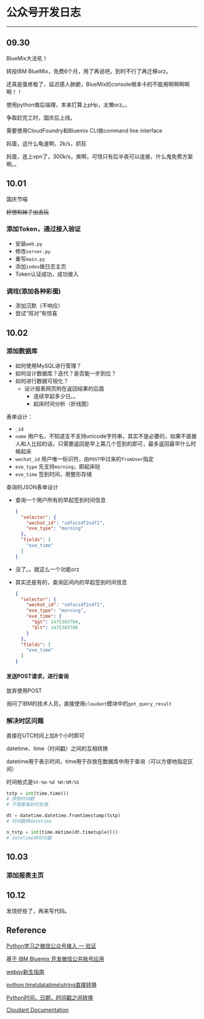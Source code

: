 # 公众号开发日志

---

## 09.30

BlueMix大法吼！

转投IBM BlueMix，免费6个月，用了再说吧，到时不行了再迁移orz。

还真是蛋疼极了，延迟感人肺腑，BlueMix的console根本卡的不能用啊啊啊啊啊！！

使用python做后端理，本来打算上pHp，太懒orz。。

争取赶完工时，国庆后上线。

需要使用CloudFoundry和Bluemix CLI做command line interface

妈蛋，这什么龟速啊，2k/s，抓狂

妈蛋，连上vpn了，300k/s，爽啊，可惜只有后半夜可以连接，什么鬼免费方案啊。。

## 10.01

国庆节喵

<del>好想和妹子出去玩</del>

### 添加Token，通过接入验证

* 安装`web.py`
* 修改`server.py`
* 重写`main.py`
* 添加`index`做日志主页
* Token认证成功，成功接入

### 调戏(添加各种彩蛋)

* 添加沉默（不响应）
* 尝试“班对”有惊喜

## 10.02

### 添加数据库

* 如何使用MySQL进行管理？
* 如何设计数据库？迭代？是否能一步到位？
* 如何进行数据可视化？
  * 设计报表网页附在返回结果的后面
    * 连续早起多少日。。
    * 起床时间分析（折线图）

表单设计：

* `_id` 
* `name` 用户名，不知道支不支持unicode字符串，其实不是必要的，如果不直接人和人比较的话，只需要返回是早上第几个签到的即可，最多返回最早什么时候起床
* `wechat_id` 用户唯一标识符，由`POST`中过来的`fromUser`指定
* `eve_type` 先支持`morning`，即起床哒
* `eve_time` 签到时间，用整形存储

查询的JSON表单设计

* 查询一个用户所有的早起签到时间信息

  ```json
  {
    "selector": {
      "wechat_id": "sdfxcsdf2sdf1",
      "eve_type": "morning"
    },
    "fields": [
      "eve_time"
    ]
  }
  ```

* 没了。。就这么一个功能orz

* 其实还是有的，查询区间内的早起签到时间信息

  ```json
  {
    "selector": {
      "wechat_id": "sdfxcsdf2sdf1",
      "eve_type": "morning",
      "eve_time": {
        "$gt": 1475383784,
        "$lt": 1475383788
      }
    },
    "fields": [
      "eve_time"
    ]
  }
  ```

#### 发送POST请求，进行查询

放弃使用POST

询问了IBM的技术人员，直接使用`cloudant`模块中的`get_query_result`





### 解决时区问题

直接在UTC时间上加8个小时即可

datetime、time（时间戳）之间的互相转换

datetime用于表示时间，time用于存放在数据库中用于查询（可以方便地指定区间）

时间格式是`%Y-%m-%d %H:%M:%S`

```py
tstp = int(time.time())
# 获取时间戳
# 不需要毫秒的处理

dt = datetime.datetime.fromtimestamp(tstp)
# 时间戳转datetime

n_tstp = int(time.mktime(dt.timetuple()))
# datetime转时间戳
```

## 10.03

### 添加报表主页

## 10.12

发烧好些了，再来写代码。

## Reference

[Python学习之微信公众号接入 一 验证](https://my.oschina.net/bxxfighting/blog/388996)

[基于 IBM Bluemix 开发微信公共账号应用](http://www.ibm.com/developerworks/cn/cloud/library/cl-bluemix-weixin/)

[webpy新生指南](http://webpy.org/docs/0.3/tutorial.zh-cn)

[python time\datatime\string直接转换](http://blog.sina.com.cn/s/blog_684ae1750101kkid.html)

[Python时间，日期，时间戳之间转换](http://www.2cto.com/kf/201401/276088.html)

[Cloudant Documentation](https://docs.cloudant.com/index.html)